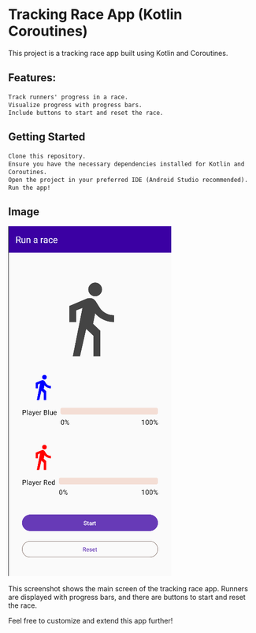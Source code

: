 # Tracking Race App (Kotlin Coroutines)

This project is a tracking race app built using Kotlin and Coroutines.

## Features:

    Track runners' progress in a race.
    Visualize progress with progress bars.
    Include buttons to start and reset the race.

## Getting Started

    Clone this repository.
    Ensure you have the necessary dependencies installed for Kotlin and Coroutines.
    Open the project in your preferred IDE (Android Studio recommended).
    Run the app!

## Image

!["Image description"](./tracking-race.png)

This screenshot shows the main screen of the tracking race app. Runners are displayed with progress bars, and there are buttons to start and reset the race.

Feel free to customize and extend this app further!
